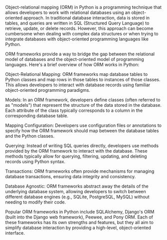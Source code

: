 Object-relational mapping (ORM) in Python is a programming technique that allows developers to work with relational databases using an object-oriented approach. In traditional database interaction, data is stored in tables, and queries are written in SQL (Structured Query Language) to retrieve, update, or delete records. However, this approach can become cumbersome when dealing with complex data structures or when trying to integrate databases with object-oriented programming languages like Python.

ORM frameworks provide a way to bridge the gap between the relational model of databases and the object-oriented model of programming languages. Here's a brief overview of how ORM works in Python:

Object-Relational Mapping: ORM frameworks map database tables to Python classes and map rows in those tables to instances of those classes. This allows developers to interact with database records using familiar object-oriented programming paradigms.

Models: In an ORM framework, developers define classes (often referred to as "models") that represent the structure of the data stored in the database. Each attribute of the class typically corresponds to a column in the corresponding database table.

Mapping Configuration: Developers use configuration files or annotations to specify how the ORM framework should map between the database tables and the Python classes.

Querying: Instead of writing SQL queries directly, developers use methods provided by the ORM framework to interact with the database. These methods typically allow for querying, filtering, updating, and deleting records using Python syntax.

Transactions: ORM frameworks often provide mechanisms for managing database transactions, ensuring data integrity and consistency.

Database Agnostic: ORM frameworks abstract away the details of the underlying database system, allowing developers to switch between different database engines (e.g., SQLite, PostgreSQL, MySQL) without needing to modify their code.

Popular ORM frameworks in Python include SQLAlchemy, Django's ORM (built into the Django web framework), Peewee, and Pony ORM. Each of these frameworks has its own strengths and features, but they all aim to simplify database interaction by providing a high-level, object-oriented interface.
